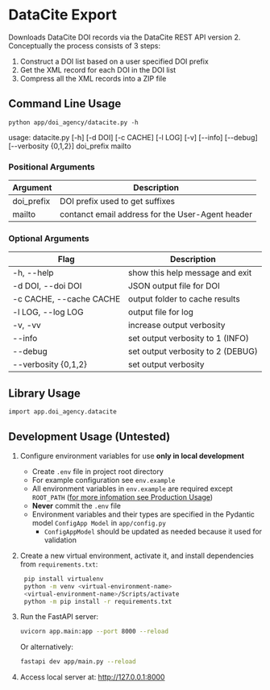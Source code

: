 # DataCite Export

Downloads DataCite DOI records via the DataCite REST API version 2. Conceptually the process consists of 3 steps:

1. Construct a DOI list based on a user specified DOI prefix
2. Get the XML record for each DOI in the DOI list
3. Compress all the XML records into a ZIP file

## Command Line Usage

```
python app/doi_agency/datacite.py -h
```
usage: datacite.py [-h] [-d DOI] [-c CACHE] [-l LOG] [-v] [--info] [--debug] [--verbosity {0,1,2}] doi_prefix mailto

### Positional Arguments
|Argument|Description|
|--------|-----------|
|doi_prefix|DOI prefix used to get suffixes|
|mailto|contanct email address for the User-Agent header|


### Optional Arguments
|Flag|Description|
|----|-----------|
|-h, --help|show this help message and exit|
|-d DOI, --doi DOI|JSON output file for DOI|
|-c CACHE, --cache CACHE|output folder to cache results|
|-l LOG, --log LOG|output file for log|
|-v, -vv|increase output verbosity|
|--info|set output verbosity to 1 (INFO)|
|--debug|set output verbosity to 2 (DEBUG)|
|--verbosity {0,1,2}|set output verbosity|

## Library Usage
```
import app.doi_agency.datacite
```
## Development Usage (Untested)

1. Configure environment variables for use **only in local development**

   - Create `.env` file in project root directory
   - For example configuration see `env.example`
   - All environment variables in `env.example` are required except `ROOT_PATH` ([for more infomation see Production Usage](#production-usage))
   - **Never** commit the `.env` file
   - Environment variables and their types are specified in the Pydantic model `ConfigApp Model` in `app/config.py`
     - `ConfigAppModel` should be updated as needed because it used for validation

2. Create a new virtual environment, activate it, and install dependencies from `requirements.txt`:

   ```bash
    pip install virtualenv
    python -m venv <virtual-environment-name>
    <virtual-environment-name>/Scripts/activate
    python -m pip install -r requirements.txt
   ```

3. Run the FastAPI server:

   ```bash
   uvicorn app.main:app --port 8000 --reload
   ```

   Or alternatively:

   ```bash
   fastapi dev app/main.py --reload
   ```

4. Access local server at: http://127.0.0.1:8000

